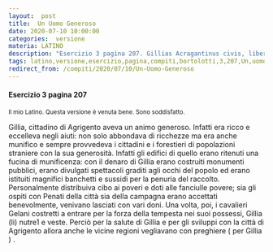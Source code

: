 ```yaml
---
layout:  post
title:  Un Uomo Generoso
date: 2020-07-10 10:00:00
categories:  versione
materia: LATINO
description: "Esercizio 3 pagina 207. Gillias Acragantinus civis, liberalitatis praecordia habebat. Erat enim copiosus et opibus prominebat... "
tags: latino,versione,esercizio,pagina,compiti,bortolotti,3,207,Un,uomo,generoso,Gillia,Acragantinus,civis,Agrigento,traduzione.
redirect_from: /compiti/2020/07/10/Un-Uomo-Generoso
---
```

#### Esercizio 3 pagina 207
<sub> Il mio Latino. Questa versione è venuta bene. Sono soddisfatto. </sub>

Gillia, cittadino di Agrigento aveva un animo generoso. Infatti era ricco e eccelleva negli aiuti: non solo abbondava di ricchezze ma era anche munifico e sempre provvedeva  i cittadini e i forestieri di popolazioni straniere con la sua generosità. Infatti gli edifici di quello erano ritenuti una fucina di munificenza: con il denaro di Gillia erano costruiti monumenti pubblici, erano divulgati spettacoli graditi agli occhi del popolo ed erano istituiti magnifici banchetti e sussidi per  la penuria del raccolto. Personalmente distribuiva cibo ai poveri e doti alle fanciulle povere; sia gli ospiti con Penati della città sia della campagna  erano accettati benevolmente, venivano lasciati con vari doni. Una volta, poi, i cavalieri Gelani costretti a entrare per la forza della tempesta nei suoi possessi, Gillia (li) nutre1 e veste. Perciò per la salute di Gillia e per gli sviluppi con la città di Agrigento allora anche le vicine regioni vegliavano con preghiere ( per Gillia ) . 
